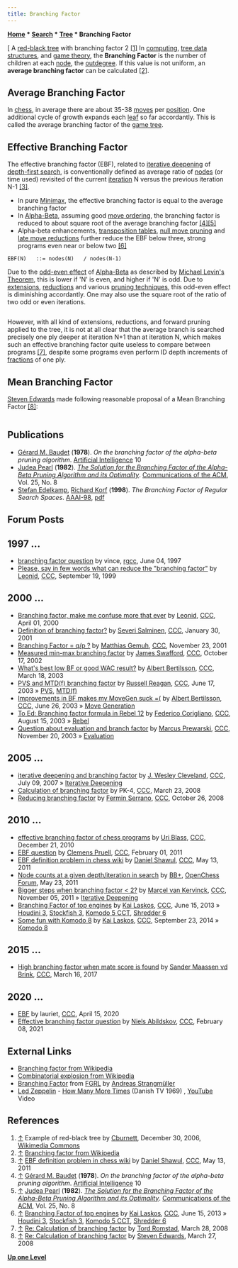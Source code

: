 ```yaml
---
title: Branching Factor
---
```

**[Home](Home "Home") * [Search](Search "Search") * [Tree](Search_Tree "Search Tree") * Branching Factor**

\[ A [red-black tree](https://en.wikipedia.org/wiki/Red%E2%80%93black_tree) with branching factor 2 <a id="cite-note-1" href="#cite-ref-1">[1]</a>
In [computing](https://en.wikipedia.org/wiki/Computing), [tree data structures](<https://en.wikipedia.org/wiki/Tree_(data_structure)>), and [game theory](https://en.wikipedia.org/wiki/Game_theory), the **Branching Factor** is the number of children at each [node](Node "Node"), the [outdegree](https://en.wikipedia.org/wiki/Directed_graph#Indegree_and_outdegree). If this value is not uniform, an **average branching factor** can be calculated <a id="cite-note-2" href="#cite-ref-2">[2]</a>.

## Average Branching Factor

In [chess](Chess "Chess"), in average there are about 35-38 [moves](Moves "Moves") per [position](Chess_Position "Chess Position"). One additional cycle of growth expands each [leaf](Leaf_Node "Leaf Node") so far accordantly. This is called the average branching factor of the [game tree](https://en.wikipedia.org/wiki/Game_tree).

## Effective Branching Factor

The effective branching factor (EBF), related to [iterative deepening](Iterative_Deepening "Iterative Deepening") of [depth-first search](Depth-First "Depth-First"), is conventionally defined as average ratio of [nodes](Node "Node") (or time used) revisited of the current [iteration](Iteration "Iteration") N versus the previous iteration N-1 <a id="cite-note-3" href="#cite-ref-3">[3]</a>.

- In pure [Minimax](Minimax "Minimax"), the effective branching factor is equal to the average branching factor
- In [Alpha-Beta](Alpha-Beta "Alpha-Beta"), assuming good [move ordering](Move_Ordering "Move Ordering"), the branching factor is reduced to about square root of the average branching factor <a id="cite-note-4" href="#cite-ref-4">[4]</a><a id="cite-note-5" href="#cite-ref-5">[5]</a>
- Alpha-beta enhancements, [transposition tables](Transposition_Table "Transposition Table"), [null move pruning](Null_Move_Pruning "Null Move Pruning") and [late move reductions](Late_Move_Reductions "Late Move Reductions") further reduce the EBF below three, strong programs even near or below two <a id="cite-note-6" href="#cite-ref-6">[6]</a>

```C++EBF(N-1) ::= nodes(N-1) / nodes(N-2)
EBF(N)   ::= nodes(N)   / nodes(N-1)

```

Due to the [odd-even effect](Odd-Even_Effect "Odd-Even Effect") of [Alpha-Beta](Alpha-Beta "Alpha-Beta") as described by [Michael Levin's Theorem](Michael_Levin#Theorem "Michael Levin"), this is lower if 'N' is even, and higher if 'N' is odd. Due to [extensions](Extensions "Extensions"), [reductions](Reductions "Reductions") and various [pruning techniques](Pruning "Pruning"), this odd-even effect is diminishing accordantly. One may also use the square root of the ratio of two odd or even iterations.

```C++EBF ::= √(nodes(N) / nodes(N-2));

```

However, with all kind of extensions, reductions, and forward pruning applied to the tree, it is not at all clear that the average branch is searched precisely one ply deeper at iteration N+1 than at iteration N, which makes such an effective branching factor quite useless to compare between programs <a id="cite-note-7" href="#cite-ref-7">[7]</a>, despite some programs even perform ID depth increments of [fractions](Depth#FractionalPlies "Depth") of one ply.

## Mean Branching Factor

[Steven Edwards](Steven_Edwards "Steven Edwards") made following reasonable proposal of a Mean Branching Factor <a id="cite-note-8" href="#cite-ref-8">[8]</a>:

```C++MBF ::= count of all nodes / count of non terminal nodes

```

## Publications

- [Gérard M. Baudet](G%C3%A9rard_M._Baudet "Gérard M. Baudet") (**1978**). *On the branching factor of the alpha-beta pruning algorithm*. [Artificial Intelligence](Artificial_Intelligence#Journals "Artificial Intelligence") 10
- [Judea Pearl](Judea_Pearl "Judea Pearl") (**1982**). *[The Solution for the Branching Factor of the Alpha-Beta Pruning Algorithm and its Optimality](http://portal.acm.org/citation.cfm?id=358616&dl=ACM&coll=DL&CFID=27355608&CFTOKEN=40935826)*. [Communications of the ACM](ACM#Communications "ACM"), Vol. 25, No. 8
- [Stefan Edelkamp](index.php?title=Stefan_Edelkamp&action=edit&redlink=1 "Stefan Edelkamp (page does not exist)"), [Richard Korf](Richard_Korf "Richard Korf") (**1998**). *The Branching Factor of Regular Search Spaces*. [AAAI-98](Conferences#AAAI-98 "Conferences"), [pdf](https://pdfs.semanticscholar.org/1a71/184c9432957427399435b8cde7e2d1977955.pdf)

## Forum Posts

## 1997 ...

- [branching factor question](http://groups.google.com/group/rec.games.chess.computer/browse_frm/thread/21c702f358784af) by vince, [rgcc](Computer_Chess_Forums "Computer Chess Forums"), June 04, 1997
- [Please, say in few words what can reduce the "branching factor"](https://www.stmintz.com/ccc/index.php?id=69483) by [Leonid](Leonid_Liberman "Leonid Liberman"), [CCC](CCC "CCC"), September 19, 1999

## 2000 ...

- [Branching factor, make me confuse more that ever](https://www.stmintz.com/ccc/index.php?id=104182) by [Leonid](Leonid_Liberman "Leonid Liberman"), [CCC](CCC "CCC"), April 01, 2000
- [Definition of branching factor?](https://www.stmintz.com/ccc/index.php?id=152665) by [Severi Salminen](Severi_Salminen "Severi Salminen"), [CCC](CCC "CCC"), January 30, 2001
- [Branching Factor = q/p ?](https://www.stmintz.com/ccc/index.php?id=198563) by [Matthias Gemuh](Matthias_Gemuh "Matthias Gemuh"), [CCC](CCC "CCC"), November 23, 2001
- [Measured min-max branching factor](https://www.stmintz.com/ccc/index.php?id=259843) by [James Swafford](James_Swafford "James Swafford"), [CCC](CCC "CCC"), October 17, 2002
- [What's best low BF or good WAC result?](https://www.stmintz.com/ccc/index.php?id=289795) by [Albert Bertilsson](Albert_Bertilsson "Albert Bertilsson"), [CCC](CCC "CCC"), March 18, 2003
- [PVS and MTD(f) branching factor](https://www.stmintz.com/ccc/index.php?id=301402) by [Russell Reagan](Russell_Reagan "Russell Reagan"), [CCC](CCC "CCC"), June 17, 2003 » [PVS](Principal_Variation_Search "Principal Variation Search"), [MTD(f)](</MTD(f)> "MTD(f)")
- [Improvements in BF makes my MoveGen suck =(](https://www.stmintz.com/ccc/index.php?id=303316) by [Albert Bertilsson](Albert_Bertilsson "Albert Bertilsson"), [CCC](CCC "CCC"), June 26, 2003 » [Move Generation](Move_Generation "Move Generation")
- [To Ed: Branching factor formula in Rebel 12](https://www.stmintz.com/ccc/index.php?id=311344) by [Federico Corigliano](Federico_Andr%C3%A9s_Corigliano "Federico Andrés Corigliano"), [CCC](CCC "CCC"), August 15, 2003 » [Rebel](Rebel "Rebel")
- [Question about evaluation and branch factor](https://www.stmintz.com/ccc/index.php?id=328924) by [Marcus Prewarski](Marcus_Prewarski "Marcus Prewarski"), [CCC](CCC "CCC"), November 20, 2003 » [Evaluation](Evaluation "Evaluation")

## 2005 ...

- [iterative deepening and branching factor](http://www.talkchess.com/forum/viewtopic.php?t=14963) by [J. Wesley Cleveland](index.php?title=J._Wesley_Cleveland&action=edit&redlink=1 "J. Wesley Cleveland (page does not exist)"), [CCC](CCC "CCC"), July 09, 2007 » [Iterative Deepening](Iterative_Deepening "Iterative Deepening")
- [Calculation of branching factor](http://www.talkchess.com/forum/viewtopic.php?t=20301) by PK-4, [CCC](CCC "CCC"), March 23, 2008
- [Reducing branching factor](http://www.talkchess.com/forum3/viewtopic.php?f=7&t=24535) by [Fermin Serrano](Fermin_Serrano "Fermin Serrano"), [CCC](CCC "CCC"), October 26, 2008

## 2010 ...

- [effective branching factor of chess programs](http://www.talkchess.com/forum/viewtopic.php?t=37205) by [Uri Blass](Uri_Blass "Uri Blass"), [CCC](CCC "CCC"), December 21, 2010
- [EBF question](http://www.talkchess.com/forum/viewtopic.php?t=37910) by [Clemens Pruell](index.php?title=Clemens_Pruell&action=edit&redlink=1 "Clemens Pruell (page does not exist)"), [CCC](CCC "CCC"), February 01, 2011
- [EBF definition problem in chess wiki](http://www.talkchess.com/forum/viewtopic.php?t=39073) by [Daniel Shawul](Daniel_Shawul "Daniel Shawul"), [CCC](CCC "CCC"), May 13, 2011
- [Node counts at a given depth/iteration in search](http://www.open-chess.org/viewtopic.php?f=5&t=1403) by [BB+](Mark_Watkins "Mark Watkins"), [OpenChess Forum](Computer_Chess_Forums "Computer Chess Forums"), May 23, 2011
- [Bigger steps when branching factor \< 2?](http://www.talkchess.com/forum/viewtopic.php?t=41001) by [Marcel van Kervinck](Marcel_van_Kervinck "Marcel van Kervinck"), [CCC](CCC "CCC"), November 05, 2011 » [Iterative Deepening](Iterative_Deepening "Iterative Deepening")
- [Branching Factor of top engines](http://www.talkchess.com/forum/viewtopic.php?t=48281) by [Kai Laskos](Kai_Laskos "Kai Laskos"), [CCC](CCC "CCC"), June 15, 2013 » [Houdini 3](Houdini "Houdini"), [Stockfish 3](Stockfish "Stockfish"), [Komodo 5 CCT](Komodo "Komodo"), [Shredder 6](Shredder "Shredder")
- [Some fun with Komodo 8](http://www.talkchess.com/forum/viewtopic.php?t=53807) by [Kai Laskos](Kai_Laskos "Kai Laskos"), [CCC](CCC "CCC"), September 23, 2014 » [Komodo 8](Komodo#8 "Komodo")

## 2015 ...

- [High branching factor when mate score is found](http://www.talkchess.com/forum/viewtopic.php?t=63467) by [Sander Maassen vd Brink](index.php?title=Sander_Maassen_vd_Brink&action=edit&redlink=1 "Sander Maassen vd Brink (page does not exist)"), [CCC](CCC "CCC"), March 16, 2017

## 2020 ...

- [EBF](http://www.talkchess.com/forum3/viewtopic.php?f=7&t=73655) by lauriet, [CCC](CCC "CCC"), April 15, 2020
- [Effective branching factor question](http://www.talkchess.com/forum3/viewtopic.php?f=7&t=76529) by [Niels Abildskov](Niels_Abildskov "Niels Abildskov"), [CCC](CCC "CCC"), February 08, 2021

## External Links

- [Branching factor from Wikipedia](https://en.wikipedia.org/wiki/Branching_factor)
- [Combinatorial explosion from Wikipedia](https://en.wikipedia.org/wiki/Combinatorial_explosion)
- [Branching Factor](http://www.fastgm.de/branching-factor.html) from [FGRL](FGRL "FGRL") by [Andreas Strangmüller](Andreas_Strangm%C3%BCller "Andreas Strangmüller")
- [Led Zeppelin](Category:Led_Zeppelin "Category:Led Zeppelin") - [How Many More Times](https://en.wikipedia.org/wiki/How_Many_More_Times) (Danish TV 1969) , [YouTube](https://en.wikipedia.org/wiki/YouTube) Video

## References

1. <a id="cite-ref-1" href="#cite-note-1">↑</a> Example of red-black tree by [Cburnett](https://en.wikipedia.org/wiki/User:Cburnett), December 30, 2006, [Wikimedia Commons](https://en.wikipedia.org/wiki/Wikimedia_Commons)
1. <a id="cite-ref-2" href="#cite-note-2">↑</a> [Branching factor from Wikipedia](https://en.wikipedia.org/wiki/Branching_factor)
1. <a id="cite-ref-3" href="#cite-note-3">↑</a> [EBF definition problem in chess wiki](http://www.talkchess.com/forum/viewtopic.php?t=39073) by [Daniel Shawul](Daniel_Shawul "Daniel Shawul"), [CCC](CCC "CCC"), May 13, 2011
1. <a id="cite-ref-4" href="#cite-note-4">↑</a> [Gérard M. Baudet](G%C3%A9rard_M._Baudet "Gérard M. Baudet") (**1978**). *On the branching factor of the alpha-beta pruning algorithm*. [Artificial Intelligence](Artificial_Intelligence#Journals "Artificial Intelligence") 10
1. <a id="cite-ref-5" href="#cite-note-5">↑</a> [Judea Pearl](Judea_Pearl "Judea Pearl") (**1982**). *[The Solution for the Branching Factor of the Alpha-Beta Pruning Algorithm and its Optimality](http://portal.acm.org/citation.cfm?id=358616&dl=ACM&coll=DL&CFID=27355608&CFTOKEN=40935826)*. [Communications of the ACM](ACM#Communications "ACM"), Vol. 25, No. 8
1. <a id="cite-ref-6" href="#cite-note-6">↑</a> [Branching Factor of top engines](http://www.talkchess.com/forum/viewtopic.php?t=48281) by [Kai Laskos](Kai_Laskos "Kai Laskos"), [CCC](CCC "CCC"), June 15, 2013 » [Houdini 3](Houdini "Houdini"), [Stockfish 3](Stockfish "Stockfish"), [Komodo 5 CCT](Komodo "Komodo"), [Shredder 6](Shredder "Shredder")
1. <a id="cite-ref-7" href="#cite-note-7">↑</a> [Re: Calculation of branching factor](http://www.talkchess.com/forum/viewtopic.php?topic_view=threads&p=181822&t=20301) by [Tord Romstad](Tord_Romstad "Tord Romstad"), March 28, 2008
1. <a id="cite-ref-8" href="#cite-note-8">↑</a> [Re: Calculation of branching factor](http://www.talkchess.com/forum/viewtopic.php?topic_view=threads&p=181617&t=20301) by [Steven Edwards](Steven_Edwards "Steven Edwards"), March 27, 2008

**[Up one Level](Search_Tree "Search Tree")**

